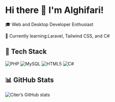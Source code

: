 # Hi there 👋 I'm Alghifari!

🎓 Web and Desktop Developer Enthusiast 

🌱 Currently learning:Laravel, Tailwind CSS, and C#  

## 🔧 Tech Stack
![PHP](https://img.shields.io/badge/-PHP-777BB4?style=flat&logo=php)
![MySQL](https://img.shields.io/badge/-MySQL-4479A1?style=flat&logo=mysql)
![HTML5](https://img.shields.io/badge/-HTML5-E34F26?style=flat&logo=html5)
![C#](https://img.shields.io/badge/-C%23-239120?style=flat&logo=c-sharp&logoColor=white)

## 📊 GitHub Stats
![Citer’s GitHub stats](https://github-readme-stats.vercel.app/api?username=Aalghifari&show_icons=true&theme=tokyonight)
